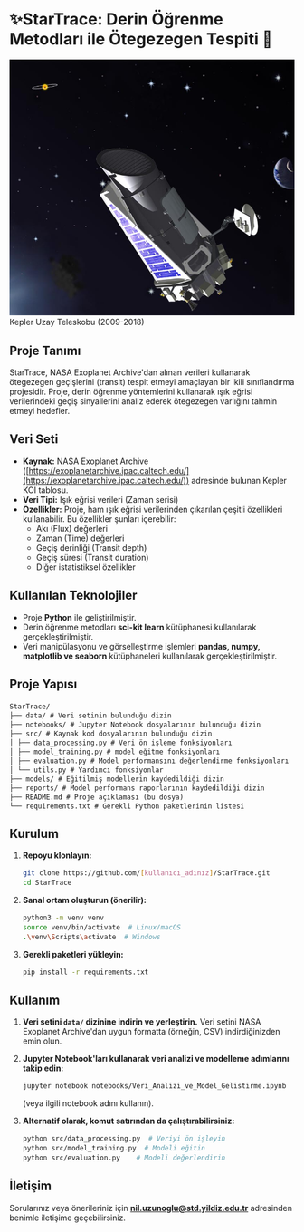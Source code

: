 # ✨StarTrace: Derin Öğrenme Metodları ile Ötegezegen Tespiti 🚀

![Ötegezegen Görseli](assets/Kepler.jpg)
Kepler Uzay Teleskobu (2009-2018)

## Proje Tanımı

StarTrace, NASA Exoplanet Archive'dan alınan verileri kullanarak ötegezegen geçişlerini (transit) tespit etmeyi amaçlayan bir ikili sınıflandırma projesidir. Proje, derin öğrenme yöntemlerini kullanarak ışık eğrisi verilerindeki geçiş sinyallerini analiz ederek ötegezegen varlığını tahmin etmeyi hedefler. 

## Veri Seti

*   **Kaynak:** NASA Exoplanet Archive ([https://exoplanetarchive.ipac.caltech.edu/](https://exoplanetarchive.ipac.caltech.edu/)) adresinde bulunan Kepler KOI tablosu.
*   **Veri Tipi:** Işık eğrisi verileri (Zaman serisi)
*   **Özellikler:** Proje, ham ışık eğrisi verilerinden çıkarılan çeşitli özellikleri kullanabilir. Bu özellikler şunları içerebilir:
    *   Akı (Flux) değerleri
    *   Zaman (Time) değerleri
    *   Geçiş derinliği (Transit depth)
    *   Geçiş süresi (Transit duration)
    *   Diğer istatistiksel özellikler

## Kullanılan Teknolojiler

*   Proje **Python** ile geliştirilmiştir. 
*   Derin öğrenme metodları **sci-kit learn** kütüphanesi kullanılarak gerçekleştirilmiştir.
*   Veri manipülasyonu ve görselleştirme işlemleri **pandas, numpy, matplotlib ve seaborn** kütüphaneleri kullanılarak gerçekleştirilmiştir.

## Proje Yapısı

    StarTrace/
    ├── data/ # Veri setinin bulunduğu dizin
    ├── notebooks/ # Jupyter Notebook dosyalarının bulunduğu dizin
    ├── src/ # Kaynak kod dosyalarının bulunduğu dizin
    │ ├── data_processing.py # Veri ön işleme fonksiyonları
    │ ├── model_training.py # model eğitme fonksiyonları
    │ ├── evaluation.py # Model performansını değerlendirme fonksiyonları
    │ └── utils.py # Yardımcı fonksiyonlar
    ├── models/ # Eğitilmiş modellerin kaydedildiği dizin
    ├── reports/ # Model performans raporlarının kaydedildiği dizin
    ├── README.md # Proje açıklaması (bu dosya)
    └── requirements.txt # Gerekli Python paketlerinin listesi

## Kurulum

1.  **Repoyu klonlayın:**

    ```bash
    git clone https://github.com/[kullanıcı_adınız]/StarTrace.git
    cd StarTrace
    ```

2.  **Sanal ortam oluşturun (önerilir):**

    ```bash
    python3 -m venv venv
    source venv/bin/activate  # Linux/macOS
    .\venv\Scripts\activate  # Windows
    ```

3.  **Gerekli paketleri yükleyin:**

    ```bash
    pip install -r requirements.txt
    ```

## Kullanım

1.  **Veri setini `data/` dizinine indirin ve yerleştirin.**  Veri setini NASA Exoplanet Archive'dan uygun formatta (örneğin, CSV) indirdiğinizden emin olun.

2.  **Jupyter Notebook'ları kullanarak veri analizi ve modelleme adımlarını takip edin:**

    ```bash
    jupyter notebook notebooks/Veri_Analizi_ve_Model_Gelistirme.ipynb
    ```

    (veya ilgili notebook adını kullanın).

3.  **Alternatif olarak, komut satırından da çalıştırabilirsiniz:**

    ```bash
    python src/data_processing.py  # Veriyi ön işleyin
    python src/model_training.py  # Modeli eğitin
    python src/evaluation.py    # Modeli değerlendirin
    ```

## İletişim

Sorularınız veya önerileriniz için **nil.uzunoglu@std.yildiz.edu.tr** adresinden benimle iletişime geçebilirsiniz.

